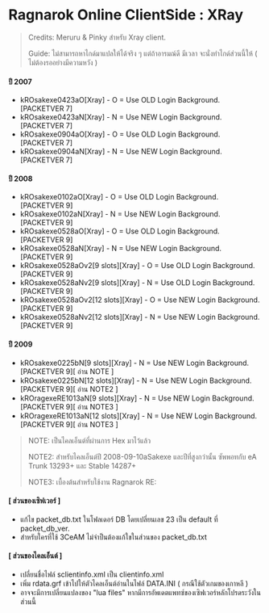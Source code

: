# Ragnarok Online ClientSide : XRay

> Credits: Meruru & Pinky สำหรับ Xray client.
> 
> Guide: ไม่สามารถหาไกด์มาแปลให้ได้จริง ๆ แต่ถ้าอารมณ์ดี มีเวลา จะนั่งทำไกด์ส่วนนี้ให้ ( ไม่ต้องรออย่างมีความหวัง )

#### ปี 2007
- kROsakexe0423aO[Xray] - O = Use OLD Login Background. [PACKETVER 7]
- kROsakexe0423aN[Xray] - N = Use NEW Login Background. [PACKETVER 7]
- kROsakexe0904aO[Xray] - O = Use OLD Login Background. [PACKETVER 7]
- kROsakexe0904aN[Xray] - N = Use NEW Login Background. [PACKETVER 7]

#### ปี 2008
- kROsakexe0102aO[Xray] - O = Use OLD Login Background. [PACKETVER 9]
- kROsakexe0102aN[Xray] - N = Use NEW Login Background. [PACKETVER 9]
- kROsakexe0528aO[Xray] - O = Use OLD Login Background. [PACKETVER 9]
- kROsakexe0528aN[Xray] - N = Use NEW Login Background. [PACKETVER 9]
- kROsakexe0528aOv2[9 slots][Xray] - O = Use OLD Login Background. [PACKETVER 9]
- kROsakexe0528aNv2[9 slots][Xray] - N = Use OLD Login Background. [PACKETVER 9]
- kROsakexe0528aOv2[12 slots][Xray] - O = Use NEW Login Background. [PACKETVER 9]
- kROsakexe0528aNv2[12 slots][Xray] - N = Use NEW Login Background. [PACKETVER 9]

#### ปี 2009
- kROsakexe0225bN[9 slots][Xray] - N = Use NEW Login Background. [PACKETVER 9][ อ่าน NOTE ]
- kROsakexe0225bN[12 slots][Xray] - N = Use NEW Login Background. [PACKETVER 9][ อ่าน NOTE2 ]
- kROragexeRE1013aN[9 slots][Xray] - N = Use NEW Login Background. [PACKETVER 9][ อ่าน NOTE3 ]
- kROragexeRE1013aN[12 slots][Xray] - N = Use NEW Login Background. [PACKETVER 9][ อ่าน NOTE3 ]

> NOTE: เป็นไคลเอ็นต์ที่ผ่านการ Hex มาไว้แล้ว
> 
> NOTE2: สำหรับไคลเอ็นต์ปี 2008-09-10aSakexe และปีที่สูงกว่านั้น ซัพพอทกับ eA Trunk 13293+ และ Stable 14287+
> 
> NOTE3: เบื้องต้นสำหรับใช้งาน Ragnarok RE:

#### [ ส่วนของเซิฟเวอร์ ]
- แก้ไข packet_db.txt ในโฟลเดอร์ DB โดยเปลี่ยนเลข 23 เป็น default ที่ packet_db_ver.
- สำหรับใครที่ใช้ 3CeAM ไม่จำป็นต้องแก้ใขในส่วนของ packet_db.txt

#### [ ส่วนของไคลเอ็นต์ ]
- เปลี่ยนชื่อไฟล์ sclientinfo.xml เป็น clientinfo.xml
- เพิ่ม rdata.grf เข้าไปให้ตัวไคลเอ็นต์อ่านในไฟล์ DATA.INI ( กรณีใช้ตัวเกมของเกาหลี )
- อาจจะมีการเปลี่ยนแปลงของ "lua files" หากมีการอัพเดตแพทซ์ของเซิฟเวอร์หลักโปรดระวังในส่วนนี้